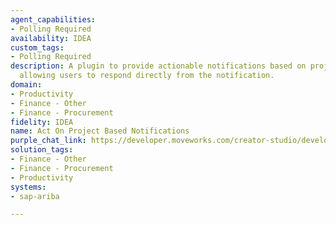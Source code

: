 ```yaml
---
agent_capabilities:
- Polling Required
availability: IDEA
custom_tags:
- Polling Required
description: A plugin to provide actionable notifications based on project updates,
  allowing users to respond directly from the notification.
domain:
- Productivity
- Finance - Other
- Finance - Procurement
fidelity: IDEA
name: Act On Project Based Notifications
purple_chat_link: https://developer.moveworks.com/creator-studio/developer-tools/purple-chat/?conversation=%7B%22startTimestamp%22%3A%2211%3A43%2BAM%22%2C%22messages%22%3A%5B%7B%22role%22%3A%22assistant%22%2C%22parts%22%3A%5B%7B%22reasoningSteps%22%3A%5B%7B%22status%22%3A%22success%22%2C%22richText%22%3A%22Trigger%3A+A+procurement+project+reaches+a+critical+decision+point+in+SAP+Ariba.%22%7D%5D%7D%2C%7B%22richText%22%3A%22%3Cp%3EA+procurement+project+in+SAP+Ariba+needs+your+attention.%3Cbr%3E%3C%2Fp%3E%22%7D%2C%7B%22richText%22%3A%22%3Cb%3E%3Cp%3EProcurement+Decision+Required%3Cbr%3E%3C%2Fp%3E%3C%2Fb%3E%3Cbr%3E%3Cp%3E%3Cb%3EProject%3A%3C%2Fb%3E+Office+Supplies+Bulk+Purchase%3Cbr%3E%3Cb%3ECurrent+Phase%3A%3C%2Fb%3E+Vendor+Selection%3Cbr%3E%3Cb%3EStatus%3A%3C%2Fb%3E+Awaiting+Final+Approval%3Cbr%3E%3C%2Fp%3E%22%7D%2C%7B%22buttons%22%3A%5B%7B%22style%22%3A%22filled%22%2C%22buttonText%22%3A%22Approve+Selected+Vendor%22%7D%2C%7B%22style%22%3A%22outlined%22%2C%22buttonText%22%3A%22Review+Bids%22%7D%2C%7B%22style%22%3A%22outlined%22%2C%22buttonText%22%3A%22Request+More+Info%22%7D%2C%7B%22style%22%3A%22outlined%22%2C%22buttonText%22%3A%22View+in+Ariba%22%7D%5D%7D%5D%7D%5D%7D
solution_tags:
- Finance - Other
- Finance - Procurement
- Productivity
systems:
- sap-ariba

---
```

